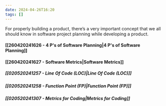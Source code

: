 ```yaml
---
date: 2024-04-26T16:20
tags: []
---
```

For properly building a product, there’s a very important concept that we all should know in software project planning while developing a product.
#### [[260420241626 - 4 P's of Software Planning|4 P's of Software Planning]]
#### [[260420241627 - Software Metrics|Software Metrics]]
##### [[020520241257 - Line Of Code (LOC)|Line Of Code (LOC)]]
##### [[020520241258 - Function Point (FP)|Function Point (FP)]]
##### [[020520241307 - Metrics for Coding|Metrics for Coding]]